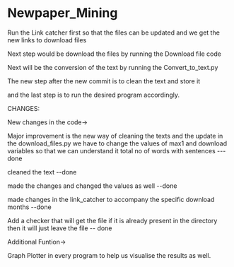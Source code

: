 # Newpaper_Mining
Run the Link catcher first so that the files can be updated and we get the new links to download files


Next step would be download the files by running the Download file code


Next will be the conversion of the text by running the Convert_to_text.py


The new step after the new commit is to clean the text and store it


and the last step is to run the desired program accordingly.


CHANGES:


New changes in the code->

Major improvement is the new way of cleaning the texts and the update in the download_files.py
we have to change the values of max1 and download variables so that we can understand it
total no of words with sentences ---done


cleaned the text --done


made the changes and changed the values as well --done


made changes in the link_catcher to accompany the specific download months --done


Add a checker that will get the file if it is already present in the directory then it will
just leave the file -- done


Additional Funtion->

Graph Plotter in every program to help us visualise the results as well.

